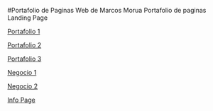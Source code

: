 #Portafolio de Paginas Web de Marcos Morua
Portafolio de paginas Landing Page

[Portafolio 1]()

[Portafolio 2]()

[Portafolio 3]()

[Negocio 1]()

[Negocio 2]()

[Info Page]()
